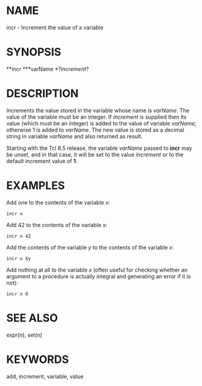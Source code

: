 # NAME

incr - Increment the value of a variable

# SYNOPSIS

**incr ***varName *?*increment*?

# DESCRIPTION

Increments the value stored in the variable whose name is *varName*. The
value of the variable must be an integer. If *increment* is supplied
then its value (which must be an integer) is added to the value of
variable *varName*; otherwise 1 is added to *varName*. The new value is
stored as a decimal string in variable *varName* and also returned as
result.

Starting with the Tcl 8.5 release, the variable *varName* passed to
**incr** may be unset, and in that case, it will be set to the value
*increment* or to the default increment value of **1**.

# EXAMPLES

Add one to the contents of the variable *x*:

    incr x

Add 42 to the contents of the variable *x*:

    incr x 42

Add the contents of the variable *y* to the contents of the variable
*x*:

    incr x $y

Add nothing at all to the variable *x* (often useful for checking
whether an argument to a procedure is actually integral and generating
an error if it is not):

    incr x 0

# SEE ALSO

expr(n), set(n)

# KEYWORDS

add, increment, variable, value

<!---
Copyright (c) 1993 The Regents of the University of California
Copyright (c) 1994-1996 Sun Microsystems, Inc
-->

